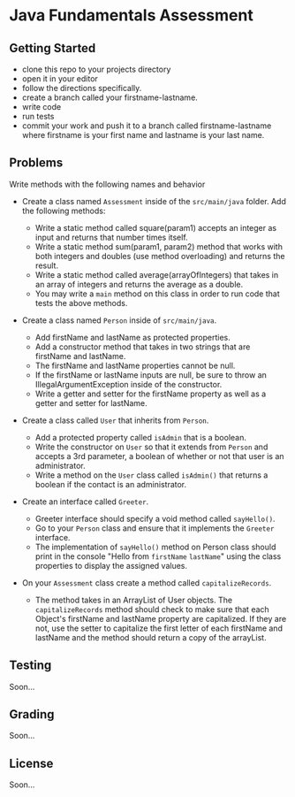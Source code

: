 # Java Fundamentals Assessment

## Getting Started
    
- clone this repo to your projects directory
- open it in your editor
- follow the directions specifically.
- create a branch called your firstname-lastname.
- write code
- run tests
- commit your work and push it to a branch called firstname-lastname where firstname is your first name and lastname is your last name.

## Problems

Write methods with the following names and behavior

- Create a class named `Assessment` inside of the `src/main/java` folder. Add the following methods:
    - Write a static method called square(param1) accepts an integer as input and returns that number times itself.  
    - Write a static method sum(param1, param2) method that works with both integers and doubles (use method overloading) and returns the result.
    - Write a static method called average(arrayOfIntegers) that takes in an array of integers and returns the average as a double.
    - You may write a `main` method on this class in order to run code that tests the above methods.
 
- Create a class named `Person` inside of `src/main/java`.
   - Add firstName and lastName as protected properties.
   - Add a constructor method that takes in two strings that are firstName and lastName.
   - The firstName and lastName properties cannot be null.
   - If the firstName or lastName inputs are null, be sure to throw an IllegalArgumentException inside of the constructor.
   - Write a getter and setter for the firstName property as well as a getter and setter for lastName.
    
- Create a class called `User` that inherits from `Person`.
    - Add a protected property called `isAdmin` that is a boolean.
    - Write the constructor on `User` so that it extends from `Person` and accepts a 3rd parameter, a boolean of whether or not that user is an administrator.
    - Write a method on the `User` class called `isAdmin()` that returns a boolean if the contact is an administrator.

- Create an interface called `Greeter`. 
    - Greeter interface should specify a void method called `sayHello()`.
    - Go to your `Person` class and ensure that it implements the `Greeter` interface.
    - The implementation of `sayHello()` method on Person class should print in the console "Hello from `firstName`  `lastName`" using the class properties to display the assigned values.
     
- On your `Assessment` class create a method called `capitalizeRecords`.
    - The method takes in an ArrayList of  User objects. The `capitalizeRecords` method should check to make sure that each Object's firstName and lastName property are capitalized. If they are not, use the setter to capitalize the first letter of each firstName and lastName and the method should return a copy of the arrayList.

## Testing
Soon...
## Grading
Soon...
## License
Soon...